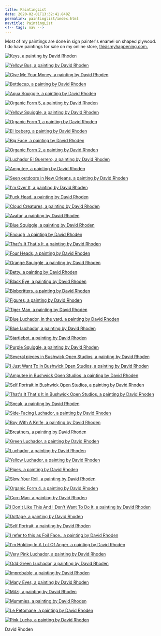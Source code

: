 ```yaml
---
title: PaintingList
date: 2020-02-01T13:32:41.848Z
permalink: paintinglist/index.html
navtitle: PaintingList
<!-- tags: nav -->
---
```


Most of my paintings are done in sign painter's enamel on shaped plywood. I do have paintings for sale on my online store, [thisismyhappening.com.](https://thisismyhappening.com/)

[![Keys, a painting by David Rhoden](https://davidrhoden.com/assets/images/paintings/_threeHundredTwentyPxSquare/keysJune2019-768x509.jpg)](https://davidrhoden.com/painting/keys)

[![Yellow Bus, a painting by David Rhoden](https://davidrhoden.com/assets/images/paintings/_threeHundredTwentyPxSquare/bus3.jpg)](https://davidrhoden.com/painting/yellow-bus)

[![Give Me Your Money, a painting by David Rhoden](https://davidrhoden.com/assets/images/paintings/_threeHundredTwentyPxSquare/Give-Me-Your-Money640x954.jpg)](https://davidrhoden.com/painting/give-me-your-money)

[![Bottlecap, a painting by David Rhoden](https://davidrhoden.com/assets/images/paintings/_threeHundredTwentyPxSquare/bottlecap.jpg)](https://davidrhoden.com/painting/bottlecap)

[![Aqua Squiggle, a painting by David Rhoden](https://davidrhoden.com/assets/images/paintings/_threeHundredTwentyPxSquare/aquasquiggle2.jpg)](https://davidrhoden.com/painting/aqua-squiggle)

[![Organic Form 5, a painting by David Rhoden](https://davidrhoden.com/assets/images/paintings/_threeHundredTwentyPxSquare/organicformsyellow640x838.jpg)](https://davidrhoden.com/painting/organic-form-5)

[![Yellow Squiggle, a painting by David Rhoden](https://davidrhoden.com/assets/images/paintings/_threeHundredTwentyPxSquare/160809yellowsquiggle.jpg)](https://davidrhoden.com/painting/yellow-squiggle)

[![Organic Form 1, a painting by David Rhoden](https://davidrhoden.com/assets/images/paintings/_threeHundredTwentyPxSquare/organicforms.jpg)](https://davidrhoden.com/painting/organic-form-1)

[![El Iceberg, a painting by David Rhoden](https://davidrhoden.com/assets/images/paintings/_threeHundredTwentyPxSquare/20170428icebergcrop.jpg)](https://davidrhoden.com/painting/el-iceberg)

[![Big Face, a painting by David Rhoden](https://davidrhoden.com/assets/images/paintings/_threeHundredTwentyPxSquare/bigface.jpg)](https://davidrhoden.com/painting/big-face)

[![Organic Form 2, a painting by David Rhoden](https://davidrhoden.com/assets/images/paintings/_threeHundredTwentyPxSquare/organicformsorange.jpg)](https://davidrhoden.com/painting/organic-form-2)

[![Luchador El Guerrero, a painting by David Rhoden](https://davidrhoden.com/assets/images/paintings/_threeHundredTwentyPxSquare/20170503luchaguerrero.jpg)](https://davidrhoden.com/painting/luchador-el-guerrero)

[![Amputee, a painting by David Rhoden](https://davidrhoden.com/assets/images/paintings/_threeHundredTwentyPxSquare/amputee.jpg)](https://davidrhoden.com/painting/amputee)

[![Seen outdoors in New Orleans, a painting by David Rhoden](https://davidrhoden.com/assets/images/paintings/_threeHundredTwentyPxSquare/pieceatgogobs.jpg)](https://davidrhoden.com/painting/seen-outdoors-in-new-orleans)

[![I'm Over It, a painting by David Rhoden](https://davidrhoden.com/assets/images/paintings/_threeHundredTwentyPxSquare/imoverit171207.jpg)](https://davidrhoden.com/painting/im-over-it)

[![Fuck Head, a painting by David Rhoden](https://davidrhoden.com/assets/images/paintings/_threeHundredTwentyPxSquare/fuckhead.jpg)](https://davidrhoden.com/painting/fuck-head)

[![Cloud Creatures, a painting by David Rhoden](https://davidrhoden.com/assets/images/paintings/_threeHundredTwentyPxSquare/cloudcreatures.jpg)](https://davidrhoden.com/painting/loud-creatures)

[![Avatar, a painting by David Rhoden](https://davidrhoden.com/assets/images/paintings/_threeHundredTwentyPxSquare/avatar.jpg)](https://davidrhoden.com/painting/avatar)

[![Blue Squiggle, a painting by David Rhoden](https://davidrhoden.com/assets/images/paintings/_threeHundredTwentyPxSquare/bluesquiggle.jpg)](https://davidrhoden.com/painting/blue-squiggle)

[![Enough, a painting by David Rhoden](https://davidrhoden.com/assets/images/paintings/_threeHundredTwentyPxSquare/Enoughfenceshot.jpg)](https://davidrhoden.com/painting/enough)

[![That's It That's It, a painting by David Rhoden](https://davidrhoden.com/assets/images/paintings/_threeHundredTwentyPxSquare/bos-thatsitduskclose.jpg)](https://davidrhoden.com/painting/thats-it-thats-it)

[![Four Heads, a painting by David Rhoden](https://davidrhoden.com/assets/images/paintings/_threeHundredTwentyPxSquare/070924_fourheads.jpg)](https://davidrhoden.com/painting/four-heads)

[![Orange Squiggle, a painting by David Rhoden](https://davidrhoden.com/assets/images/paintings/_threeHundredTwentyPxSquare/orangesquiggle02.jpg)](https://davidrhoden.com/painting/orange-squiggle)

[![Betty, a painting by David Rhoden](https://davidrhoden.com/assets/images/paintings/_threeHundredTwentyPxSquare/bigbetty1000.jpg)](https://davidrhoden.com/painting/betty)

[![Black Eye, a painting by David Rhoden](https://davidrhoden.com/assets/images/paintings/_threeHundredTwentyPxSquare/whitepaintings1.jpg)](https://davidrhoden.com/painting/black-eye)

[![Blobcritters, a painting by David Rhoden](https://davidrhoden.com/assets/images/paintings/_threeHundredTwentyPxSquare/blobcritters.jpg)](https://davidrhoden.com/painting/blobcritters)

[![Figures, a painting by David Rhoden](https://davidrhoden.com/assets/images/paintings/_threeHundredTwentyPxSquare/twowhitefigures.jpg)](https://davidrhoden.com/painting/figures)

[![Tiger Man, a painting by David Rhoden](https://davidrhoden.com/assets/images/paintings/_threeHundredTwentyPxSquare/rhodenluchas080429_08.jpg)](https://davidrhoden.com/painting/tiger-man)

[![Blue Luchador, in the yard, a painting by David Rhoden](https://davidrhoden.com/assets/images/paintings/_threeHundredTwentyPxSquare/blueflame1.jpg)](https://davidrhoden.com/painting/blue-flame-in-the-yard)

[![Blue Luchador, a painting by David Rhoden](https://davidrhoden.com/assets/images/paintings/_threeHundredTwentyPxSquare/bluelucha140818_1000.jpg)](https://davidrhoden.com/painting/blue-luchador)

[![Startlebot, a painting by David Rhoden](https://davidrhoden.com/assets/images/paintings/_threeHundredTwentyPxSquare/startlebot.jpg)](https://davidrhoden.com/painting/startlebot)

[![Purple Squiggle, a painting by David Rhoden](https://davidrhoden.com/assets/images/paintings/_threeHundredTwentyPxSquare/purplesquigglejustdone.jpg)](https://davidrhoden.com/painting/purple-squiggle)

[![Several pieces in Bushwick Open Studios, a painting by David Rhoden](https://davidrhoden.com/assets/images/paintings/_threeHundredTwentyPxSquare/bos-allpiecesinplace.jpg)](https://davidrhoden.com/painting/several-pieces-in-bushwick-open-studios)

[![I Just Want To in Bushwick Open Studios, a painting by David Rhoden](https://davidrhoden.com/assets/images/paintings/_threeHundredTwentyPxSquare/bos-ijustwantto.jpg)](https://davidrhoden.com/painting/i-just-want-to-in-bushwick-open-studios)

[![Amputee in Bushwick Open Studios, a painting by David Rhoden](https://davidrhoden.com/assets/images/paintings/_threeHundredTwentyPxSquare/bos-righthandfar.jpg)](https://davidrhoden.com/painting/amputee-in-bushwick-open-studios)

[![Self Portrait in Bushwick Open Studios, a painting by David Rhoden](https://davidrhoden.com/assets/images/paintings/_threeHundredTwentyPxSquare/bos-selfcloseday.jpg)](https://davidrhoden.com/painting/self-portrait-in-bushwick-open-studios)

[![That's It That's It in Bushwick Open Studios, a painting by David Rhoden](https://davidrhoden.com/assets/images/paintings/_threeHundredTwentyPxSquare/bos-thatsitduskclose.jpg)](https://davidrhoden.com/painting/thats-it-thats-it-in-bushwick-open-studios)

[![Sneak, a painting by David Rhoden](https://davidrhoden.com/assets/images/paintings/_threeHundredTwentyPxSquare/sneak.jpg)](https://davidrhoden.com/painting/sneak)

[![Side-Facing Luchador, a painting by David Rhoden](https://davidrhoden.com/assets/images/paintings/_threeHundredTwentyPxSquare/smallluchas1404123.jpg)](https://davidrhoden.com/painting/side-facing-luchador)

[![Boy With A Knife, a painting by David Rhoden](https://davidrhoden.com/assets/images/paintings/_threeHundredTwentyPxSquare/boywithknife.jpg)](https://davidrhoden.com/painting/boy-with-a-knife)

[![Breathers, a painting by David Rhoden](https://davidrhoden.com/assets/images/paintings/_threeHundredTwentyPxSquare/breathers.jpg)](https://davidrhoden.com/painting/breathers)

[![Green Luchador, a painting by David Rhoden](https://davidrhoden.com/assets/images/paintings/_threeHundredTwentyPxSquare/smallluchas1404122.jpg)](https://davidrhoden.com/painting/green-luchador)

[![Luchador, a painting by David Rhoden](https://davidrhoden.com/assets/images/paintings/_threeHundredTwentyPxSquare/colorful-lucha.jpg)](https://davidrhoden.com/painting/luchador)

[![Yellow Luchador, a painting by David Rhoden](https://davidrhoden.com/assets/images/paintings/_threeHundredTwentyPxSquare/smallluchas1404121.jpg)](https://davidrhoden.com/painting/yellow-luchador)

[![Pipes, a painting by David Rhoden](https://davidrhoden.com/assets/images/paintings/_threeHundredTwentyPxSquare/pipesoutside.jpg)](https://davidrhoden.com/painting/pipes)

[![Slow Your Roll, a painting by David Rhoden](https://davidrhoden.com/assets/images/paintings/_threeHundredTwentyPxSquare/slowyourroll.jpg)](https://davidrhoden.com/painting/slow-your-roll)

[![Organic Form 4, a painting by David Rhoden](https://davidrhoden.com/assets/images/paintings/_threeHundredTwentyPxSquare/organicform4.jpg)](https://davidrhoden.com/painting/organic-form-4)

[![Corn Man, a painting by David Rhoden](https://davidrhoden.com/assets/images/paintings/_threeHundredTwentyPxSquare/cornmanreadyfortheworld.jpg)](https://davidrhoden.com/painting/corn-man)

[![I Don't Like This And I Don't Want To Do It, a painting by David Rhoden](https://davidrhoden.com/assets/images/paintings/_threeHundredTwentyPxSquare/dontlike1000.jpg)](https://davidrhoden.com/painting/i-dont-like-this-and-i-dont-want-to-do-it)

[![Dottage, a painting by David Rhoden](https://davidrhoden.com/assets/images/paintings/_threeHundredTwentyPxSquare/dottage.jpg)](https://davidrhoden.com/painting/dottage)

[![Self Portrait, a painting by David Rhoden](https://davidrhoden.com/assets/images/paintings/_threeHundredTwentyPxSquare/selfportrait-with-large-tongue.jpg)](https://davidrhoden.com/painting/self-portrait)

[![I refer to this as Foil Face., a painting by David Rhoden](https://davidrhoden.com/assets/images/paintings/_threeHundredTwentyPxSquare/foilface.jpg)](https://davidrhoden.com/painting/i-refer-to-this-as-foil-face)

[![I'm Holding In A Lot Of Anger, a painting by David Rhoden](https://davidrhoden.com/assets/images/paintings/_threeHundredTwentyPxSquare/holdingangeronfloor.jpg)](https://davidrhoden.com/painting/im-holding-in-a-lot-of-anger)

[![Very Pink Luchador, a painting by David Rhoden](https://davidrhoden.com/assets/images/paintings/_threeHundredTwentyPxSquare/IMG_20170429pinkyelojustdone.jpg)](https://davidrhoden.com/painting/very-pink-luchador)

[![Odd Green Luchador, a painting by David Rhoden](https://davidrhoden.com/assets/images/paintings/_threeHundredTwentyPxSquare/rhodenluchas080429_07.jpg)](https://davidrhoden.com/painting/odd-green-luchador)

[![Improbable, a painting by David Rhoden](https://davidrhoden.com/assets/images/paintings/_threeHundredTwentyPxSquare/improbable.jpg)](https://davidrhoden.com/painting/improbable)

[![Many Eyes, a painting by David Rhoden](https://davidrhoden.com/assets/images/paintings/_threeHundredTwentyPxSquare/manyeyedmonster.jpg)](https://davidrhoden.com/painting/many-eyes)

[![Mitzi, a painting by David Rhoden](https://davidrhoden.com/assets/images/paintings/_threeHundredTwentyPxSquare/mitzi.jpg)](https://davidrhoden.com/painting/mitzi)

[![Mummies, a painting by David Rhoden](https://davidrhoden.com/assets/images/paintings/_threeHundredTwentyPxSquare/mummies_context.jpg)](https://davidrhoden.com/painting/mummies)

[![Le Petomane, a painting by David Rhoden](https://davidrhoden.com/assets/images/paintings/_threeHundredTwentyPxSquare/petomane.jpg)](https://davidrhoden.com/painting/le-petomane)

[![Pink Lucha, a painting by David Rhoden](https://davidrhoden.com/assets/images/paintings/_threeHundredTwentyPxSquare/pinkluchadorwithshadow.jpg)](https://davidrhoden.com/painting/pink-lucha)

David Rhoden
